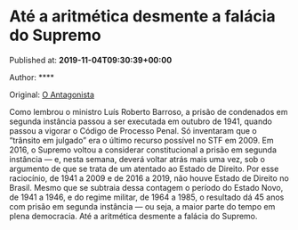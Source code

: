 
# Até a aritmética desmente a falácia do Supremo

Published at: **2019-11-04T09:30:39+00:00**

Author: ****

Original: [O Antagonista](https://www.oantagonista.com/brasil/ate-a-aritmetica-desmente-a-falacia-do-supremo/)

Como lembrou o ministro Luís Roberto Barroso, a prisão de condenados em segunda instância passou a ser executada em outubro de 1941, quando passou a vigorar o Código de Processo Penal. Só inventaram que o “trânsito em julgado” era o último recurso possível no STF em 2009. Em 2016, o Supremo voltou a considerar constitucional a prisão em segunda instância — e, nesta semana, deverá voltar atrás mais uma vez, sob o argumento de que se trata de um atentado ao Estado de Direito.
Por esse raciocínio, de 1941 a 2009 e de 2016 a 2019, não houve Estado de Direito no Brasil. Mesmo que se subtraia dessa contagem o período do Estado Novo, de 1941 a 1946, e do regime militar, de 1964 a 1985, o resultado dá 45 anos com prisão em segunda instância — ou seja, a maior parte do tempo em plena democracia.
Até a aritmética desmente a falácia do Supremo.
